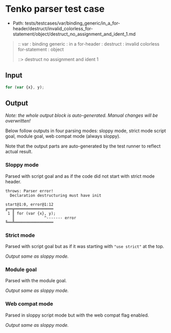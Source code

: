 # Tenko parser test case

- Path: tests/testcases/var/binding_generic/in_a_for-header/destruct/invalid_colorless_for-statement/object/destruct_no_assignment_and_ident_1.md

> :: var : binding generic : in a for-header : destruct : invalid colorless for-statement : object
>
> ::> destruct no assignment and ident 1

## Input

`````js
for (var {x}, y);
`````

## Output

_Note: the whole output block is auto-generated. Manual changes will be overwritten!_

Below follow outputs in four parsing modes: sloppy mode, strict mode script goal, module goal, web compat mode (always sloppy).

Note that the output parts are auto-generated by the test runner to reflect actual result.

### Sloppy mode

Parsed with script goal and as if the code did not start with strict mode header.

`````
throws: Parser error!
  Declaration destructuring must have init

start@1:0, error@1:12
╔══╦═════════════════
 1 ║ for (var {x}, y);
   ║             ^------- error
╚══╩═════════════════

`````

### Strict mode

Parsed with script goal but as if it was starting with `"use strict"` at the top.

_Output same as sloppy mode._

### Module goal

Parsed with the module goal.

_Output same as sloppy mode._

### Web compat mode

Parsed in sloppy script mode but with the web compat flag enabled.

_Output same as sloppy mode._
